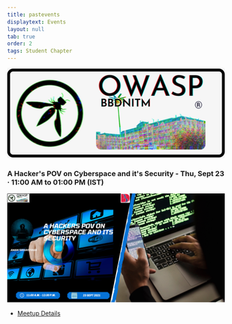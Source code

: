 ```yaml
---
title: pastevents
displaytext: Events
layout: null
tab: true
order: 2
tags: Student Chapter
---
```

<img src="assets/images/Logo.png"/>

### A Hacker's POV on Cyberspace and it's Security - Thu, Sept 23 · 11:00 AM to 01:00 PM (IST)

<img src="/assets/images/A%20hackers%20pov%20on%20cyberspace%20and%20its%20security.jpg" />

- [Meetup Details](https://www.meetup.com/owasp-babu-banarasi-das-nittm/events/280917169/)

